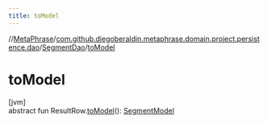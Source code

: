 ```yaml
---
title: toModel
---
```

//[MetaPhrase](../../../index.html)/[com.github.diegoberaldin.metaphrase.domain.project.persistence.dao](../index.html)/[SegmentDao](index.html)/[toModel](to-model.html)



# toModel



[jvm]\
abstract fun ResultRow.[toModel](to-model.html)(): [SegmentModel](../../com.github.diegoberaldin.metaphrase.domain.project.data/-segment-model/index.html)




